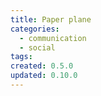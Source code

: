 ```yaml
---
title: Paper plane
categories:
  - communication
  - social
tags:
created: 0.5.0
updated: 0.10.0
---
```

